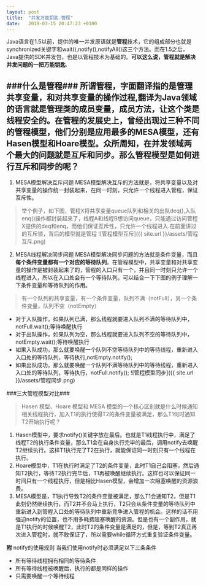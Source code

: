 ```yaml
---
layout: post
title:  "并发万能钥匙-管程"
date:   2019-03-15 20:47:23 +0100
---
```

Java语言在1.5以前，提供的唯一并发原语就是**管程**技术，它的组成部分也就是synchronized关键字和wait(),notify(),notifyAll()这三个方法。而在1.5之后，Java提供的SDK并发包，也是以管程技术为基础的。**可以这么说，管程就是解决并发问题的一把万能钥匙.**

###什么是管程###
所谓管程，字面翻译指的是**管理共享变量，和对共享变量的操作过程**,翻译为Java领域的语言就是管理类的成员变量，成员方法，让这个类是线程安全的。在管程的发展史上，曾经出现过三种不同的管程模型，他们分别是应用最多的**MESA模型**，还有Hasen模型和Hoare模型。众所周知，在并发领域两个最大的问题就是**互斥**和**同步**。那么管程模型是如何进行互斥和同步的呢？
---

1. MESA模型解决互斥问题
MESA模型解决互斥的方法就是，将共享变量以及对共享变量的操作统一封装起来，在同一时刻，只允许一个线程进入管程，保证互斥性。
>举个例子，如下图，管程X将共享变量queue队列和相关的出队deq(),入队enq()操作都封装起来了，线程A和线程B想访问queue，只能通过访问管程X提供的deq和enq，而他们保证互斥性，只允许一个线程进入.在前面讲过的互斥锁，背后的模型就是管程
![管程模型互斥]({{ site.url }}/assets/管程互斥.png)

2. MESA线程解决同步问题
MESA模型解决同步问题的方法就是条件变量，而且**每个条件变量都有一个对应的等待队列**。在管程模型中，共享变量和对共享变量的操作是被封装起来了的，管程的入口只有一个，并且同一时刻只允许一个线程进入，所以在入口处会有一个等待队列。可以结合一下下图的例子理解一下条件变量和等待队列的作用。
>有一个队列的共享变量，有一个条件变量，队列不满（notFull），另一个条件变量，队列不空（notEmpty）
- 对于入队操作，如果队列已满，那么线程就要进入队列不满的等待队列中，notFull.wait();等待唤醒执行
- 对于出队操作，如果队列为空，那么线程就要进入队列不空的等待队列中，notEmpty.wait();等待唤醒执行
- 如果入队成功，那么就要唤醒一个队列不空等待队列中的等待线程，重新进入入口处的等待队列，等待执行,notEmpty.notify();
- 如果出队成功，那么就要唤醒一个队列不满等待队列中的等待线程，重新进入入口处的等待队列，等待执行，notFull.notify();
![管程模型同步]({{ site.url }}/assets/管程同步.png)

###三大管程模型对比###
>Hasen 模型、Hoare 模型和 MESA 模型的一个核心区别就是什么时候通知相关线程执行，加入T1的执行使得T2的条件变量被满足，那么T1何时通知T2开始执行呢？
1. Hasen模型中，要求notify()关键字放在最后。也就是T1线程执行中，满足了线程T2的执行条件变量，那么T1会在自身执行完毕的最后，调用notify去唤醒T2继续执行。这样T1执行完了T2在执行，就能保证同一时刻只有一个线程在执行。
2. Hoare模型中，T1在执行时满足了T2的条件变量，此时T1自己会阻塞，然后通知T2执行，等待T2执行完毕后，T1再被唤醒继续执行。这样也可以保证同一时间只有一个线程执行，但是相比Hasen模型，会增加一次阻塞唤醒的资源浪费。
3. MESA模型是，T1执行导致T2的条件变量被满足，那么T1会通知T2，但是T1此刻仍然继续执行，而T2并不会马上执行，T2只会从条件变量的等待队列中重新进入到管程入口处的等待队列中重新竞争进入管程的机会。这样的话不用强迫notify的位置，也不用多耗费阻塞唤醒的资源。但是也有一个副作用，就是T1执行的时候唤醒T2，此时T2的条件变量是满足的，但是，等到T2真正再次进入管程时，就不敢保证了，所以需要while循环方式重复验证条件变量。

**附**
notify的使用规则
当我们使用notify时必须满足以下三条条件   
- 所有等待线程拥有相同的等待条件
- 所有等待线程被唤醒后，执行的都是同样的操作
- 只需要唤醒一个等待线程
